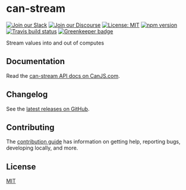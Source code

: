 # can-stream

[![Join our Slack](https://img.shields.io/badge/slack-join%20chat-611f69.svg)](https://www.bitovi.com/community/slack?utm_source=badge&utm_medium=badge&utm_campaign=pr-badge&utm_content=badge)
[![Join our Discourse](https://img.shields.io/discourse/https/forums.bitovi.com/posts.svg)](https://forums.bitovi.com/?utm_source=badge&utm_medium=badge&utm_campaign=pr-badge&utm_content=badge)
[![License: MIT](https://img.shields.io/badge/license-MIT-blue.svg)](https://github.com/canjs/can-stream/blob/master/LICENSE)
[![npm version](https://badge.fury.io/js/can-stream.svg)](https://www.npmjs.com/package/can-stream)
[![Travis build status](https://travis-ci.org/canjs/can-stream.svg?branch=master)](https://travis-ci.org/canjs/can-stream)
[![Greenkeeper badge](https://badges.greenkeeper.io/canjs/can-stream.svg)](https://greenkeeper.io/)

Stream values into and out of computes

## Documentation

Read the [can-stream API docs on CanJS.com](https://canjs.com/doc/can-stream.html).

## Changelog

See the [latest releases on GitHub](https://github.com/canjs/can-stream/releases).

## Contributing

The [contribution guide](https://github.com/canjs/can-stream/blob/master/CONTRIBUTING.md) has information on getting help, reporting bugs, developing locally, and more.

## License

[MIT](https://github.com/canjs/can-stream/blob/master/LICENSE)

